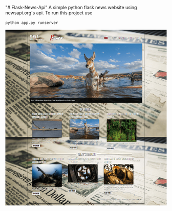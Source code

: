 "# Flask-News-Api" 
A simple python flask news website using newsapi.org's api.
To run this project use 
```sh
python app.py runserver
```

![Image of Yaktocat](https://github.com/hacess/Flask-News-Api/blob/master/news_api.png)